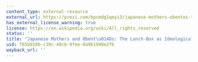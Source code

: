 ```yaml
---
content_type: external-resource
external_url: https://prezi.com/bpcmdg1qeyi3/japanese-mothers-obentos-the-lunch-box-as-ideological-sta/
has_external_license_warning: true
license: https://en.wikipedia.org/wiki/All_rights_reserved
status: ''
title: "Japanese Mothers and Obent\u014Ds: The Lunch-Box as Ideological State Apparatus"
uid: f65b818b-c39c-48cb-9fee-0a961948e2fb
wayback_url: ''
---
```

